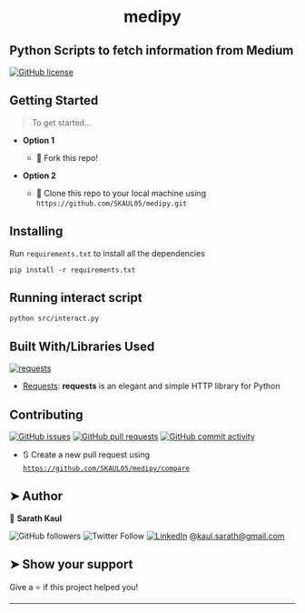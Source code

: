 <h1 align="center">medipy</h1>

## Python Scripts to fetch information from Medium
  [![GitHub license](https://img.shields.io/github/license/SKAUL05/medipy.svg?style=flat&logo=github)](https://github.com/SKAUL05/medipy/blob/master/LICENSE)

## Getting Started

> To get started...

- **Option 1**

  - 🍴 Fork this repo!

- **Option 2**
  - 👯 Clone this repo to your local machine using `https://github.com/SKAUL05/medipy.git`

## Installing

Run `requirements.txt` to install all the dependencies

```
pip install -r requirements.txt
```


## Running interact script

```
python src/interact.py
```


## Built With/Libraries Used

[![requests](https://img.shields.io/badge/Python-requests-blue.svg?style=flat&logo=python&logoColor=white)](https://requests.readthedocs.io/)
- [Requests](https://github.com/psf/requests): **requests** is an elegant and simple HTTP library for Python

## Contributing
 [![GitHub issues](https://img.shields.io/github/issues/SKAUL05/medipy.svg?logo=github)](https://github.com/SKAUL05/medipy/issues) [![GitHub pull requests](https://img.shields.io/github/issues-pr/SKAUL05/medipy?color=blue&logo=github)](https://github.com/SKAUL05/medipy/pulls)
 [![GitHub commit activity](https://img.shields.io/github/commit-activity/y/SKAUL05/medipy?logo=github)](https://github.com/SKAUL05/medipy/commits/master)

- 🔃 Create a new pull request using <a href="https://github.com/SKAUL05/medipy/compare" target="_blank">`https://github.com/SKAUL05/medipy/compare`</a>

## ➤ Author

👤 **Sarath Kaul**<br>

![GitHub followers](https://img.shields.io/github/followers/SKAUL05?style=social) ![Twitter Follow](https://img.shields.io/twitter/follow/SKAUL05?style=social) [![LinkedIn](https://img.shields.io/static/v1.svg?label=connect&message=@skaul05&color=success&logo=linkedin&style=flat&logoColor=white&colorA=blue)](https://www.linkedin.com/in/skaul05/) @[kaul.sarath@gmail.com](https://mail.google.com/mail/)

## ➤ Show your support

Give a ⭐️ if this project helped you!

---
